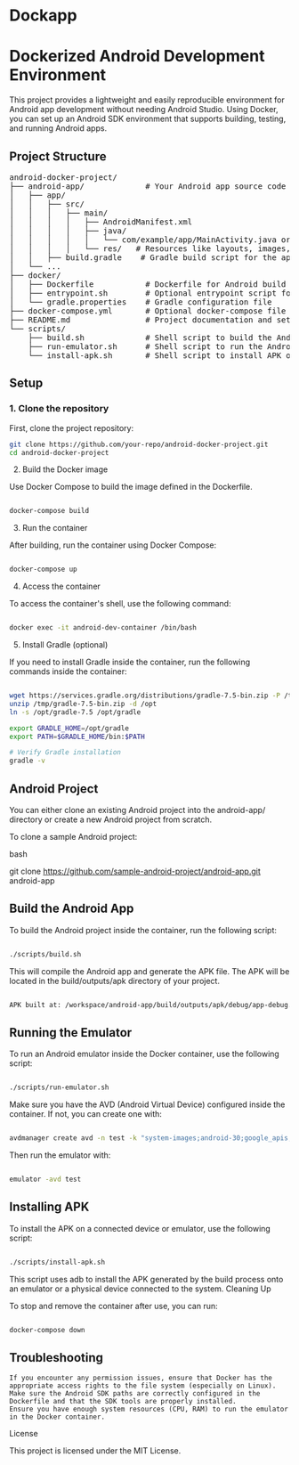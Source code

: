 # Dockapp
# Dockerized Android Development Environment

This project provides a lightweight and easily reproducible environment for Android app development without needing Android Studio. Using Docker, you can set up an Android SDK environment that supports building, testing, and running Android apps.

## Project Structure
<pre>
android-docker-project/
├── android-app/             # Your Android app source code (optional or clone it later)
│   ├── app/
│   │   ├── src/
│   │   │   ├── main/
│   │   │   │   ├── AndroidManifest.xml
│   │   │   │   ├── java/
│   │   │   │   │   └── com/example/app/MainActivity.java or MainActivity.kt
│   │   │   │   └── res/   # Resources like layouts, images, etc.
│   │   ├── build.gradle    # Gradle build script for the app module
│   └── ...
├── docker/
│   ├── Dockerfile           # Dockerfile for Android build environment
│   ├── entrypoint.sh        # Optional entrypoint script for container initialization
│   └── gradle.properties    # Gradle configuration file
├── docker-compose.yml       # Optional docker-compose file for easy container management
├── README.md                # Project documentation and setup instructions
└── scripts/
    ├── build.sh             # Shell script to build the Android project
    ├── run-emulator.sh      # Shell script to run the Android emulator
    └── install-apk.sh       # Shell script to install APK on emulator or device
</pre>

## Setup

### 1. Clone the repository
First, clone the project repository:

```bash
git clone https://github.com/your-repo/android-docker-project.git
cd android-docker-project
```
2. Build the Docker image

Use Docker Compose to build the image defined in the Dockerfile.

```bash

docker-compose build
```
3. Run the container

After building, run the container using Docker Compose:

```bash

docker-compose up
```
4. Access the container

To access the container's shell, use the following command:

```bash

docker exec -it android-dev-container /bin/bash
```
5. Install Gradle (optional)

If you need to install Gradle inside the container, run the following commands inside the container:

```bash

wget https://services.gradle.org/distributions/gradle-7.5-bin.zip -P /tmp
unzip /tmp/gradle-7.5-bin.zip -d /opt
ln -s /opt/gradle-7.5 /opt/gradle

export GRADLE_HOME=/opt/gradle
export PATH=$GRADLE_HOME/bin:$PATH

# Verify Gradle installation
gradle -v
```
## Android Project

You can either clone an existing Android project into the android-app/ directory or create a new Android project from scratch.

To clone a sample Android project:

bash

git clone https://github.com/sample-android-project/android-app.git android-app

## Build the Android App

To build the Android project inside the container, run the following script:

```bash

./scripts/build.sh
```
This will compile the Android app and generate the APK file. The APK will be located in the build/outputs/apk directory of your project.

```bash

APK built at: /workspace/android-app/build/outputs/apk/debug/app-debug.apk
```
## Running the Emulator

To run an Android emulator inside the Docker container, use the following script:

```bash

./scripts/run-emulator.sh
```
Make sure you have the AVD (Android Virtual Device) configured inside the container. If not, you can create one with:

```bash

avdmanager create avd -n test -k "system-images;android-30;google_apis;x86_64"
```
Then run the emulator with:

```bash

emulator -avd test
```
## Installing APK

To install the APK on a connected device or emulator, use the following script:

```bash

./scripts/install-apk.sh
```
This script uses adb to install the APK generated by the build process onto an emulator or a physical device connected to the system.
Cleaning Up

To stop and remove the container after use, you can run:

```bash

docker-compose down
```

## Troubleshooting

    If you encounter any permission issues, ensure that Docker has the appropriate access rights to the file system (especially on Linux).
    Make sure the Android SDK paths are correctly configured in the Dockerfile and that the SDK tools are properly installed.
    Ensure you have enough system resources (CPU, RAM) to run the emulator in the Docker container.

License

This project is licensed under the MIT License.
